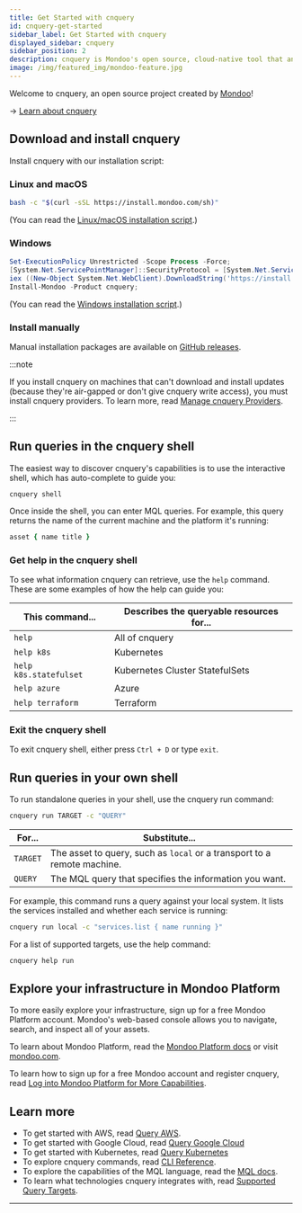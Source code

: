 ```yaml
---
title: Get Started with cnquery
id: cnquery-get-started
sidebar_label: Get Started with cnquery
displayed_sidebar: cnquery
sidebar_position: 2
description: cnquery is Mondoo's open source, cloud-native tool that answers every question about your infrastructure. Install, and get up and running with cnquery.
image: /img/featured_img/mondoo-feature.jpg
---
```


Welcome to cnquery, an open source project created by [Mondoo](https://mondoo.com)!

-> [Learn about cnquery](/cnquery/cnquery-about)

## Download and install cnquery​

Install cnquery with our installation script:

### Linux and macOS

```bash
bash -c "$(curl -sSL https://install.mondoo.com/sh)"
```

(You can read the [Linux/macOS installation script](https://install.mondoo.com/sh).)

### Windows

```powershell
Set-ExecutionPolicy Unrestricted -Scope Process -Force;
[System.Net.ServicePointManager]::SecurityProtocol = [System.Net.ServicePointManager]::SecurityProtocol -bor 3072;
iex ((New-Object System.Net.WebClient).DownloadString('https://install.mondoo.com/ps1/cnquery'));
Install-Mondoo -Product cnquery;
```

(You can read the [Windows installation script](https://install.mondoo.com/ps1/cnquery).)

### Install manually

Manual installation packages are available on [GitHub releases](https://github.com/mondoohq/cnquery/releases/latest).

:::note

If you install cnquery on machines that can't download and install updates (because they're air-gapped or don't give cnquery write access), you must install cnquery providers. To learn more, read [Manage cnquery Providers](/cnquery/providers/).

:::

## Run queries in the cnquery shell​

The easiest way to discover cnquery's capabilities is to use the interactive shell, which has auto-complete to guide you:

```
cnquery shell
```

Once inside the shell, you can enter MQL queries. For example, this query returns the name of the current machine and the platform it's running:

```coffee
asset { name title }
```

### Get help in the cnquery shell​

To see what information cnquery can retrieve, use the `help` command. These are some examples of how the help can guide you:

| This command...        | Describes the queryable resources for... |
| ---------------------- | ---------------------------------------- |
| `help`                 | All of cnquery                           |
| `help k8s`             | Kubernetes                               |
| `help k8s.statefulset` | Kubernetes Cluster StatefulSets          |
| `help azure`           | Azure                                    |
| `help terraform`       | Terraform                                |

### Exit the cnquery shell​

To exit cnquery shell, either press `Ctrl + D` or type `exit`.

## Run queries in your own shell​

To run standalone queries in your shell, use the cnquery run command:

```bash
cnquery run TARGET -c "QUERY"
```

| For...   | Substitute...                                                           |
| -------- | ----------------------------------------------------------------------- |
| `TARGET` | The asset to query, such as `local` or a transport to a remote machine. |
| `QUERY`  | The MQL query that specifies the information you want.                  |

For example, this command runs a query against your local system. It lists the services installed and whether each service is running:

```bash
cnquery run local -c "services.list { name running }"
```

For a list of supported targets, use the help command:

```bash
cnquery help run
```

## Explore your infrastructure in Mondoo Platform​

To more easily explore your infrastructure, sign up for a free Mondoo Platform account. Mondoo's web-based console allows you to navigate, search, and inspect all of your assets.

To learn about Mondoo Platform, read the [Mondoo Platform docs](../intro.md) or visit [mondoo.com](https://mondoo.com).

To learn how to sign up for a free Mondoo account and register cnquery, read [Log into Mondoo Platform for More Capabilities](/cnquery/cnquery-platform/).

## Learn more​

- To get started with AWS, read [Query AWS](/cnquery/cnquery-aws/).
- To get started with Google Cloud, read [Query Google Cloud](/cnquery/cnquery-gcp/)
- To get started with Kubernetes, read [Query Kubernetes](/cnquery/cnquery-k8s/)
- To explore cnquery commands, read [CLI Reference](/cnquery/cli/cnquery).
- To explore the capabilities of the MQL language, read the [MQL docs](/mql/resources).
- To learn what technologies cnquery integrates with, read [Supported Query Targets](/cnquery/cnquery-supported).

---
